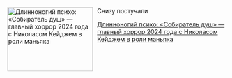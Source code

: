 <!--2025-06-07 10:15:47-->
<div class="yb">
  <div class="rss kino_kino"><a href="https://www.kino-teatr.ru/kino/art/tv/7529/" title="Длинноногий психо: «Собиратель душ» — главный хоррор 2024 года с Николасом Кейджем в роли маньяка"><img src="https://www.kino-teatr.ru/art/9/2/7529/poster.jpg" width="196" height="147" align="left" hspace="5" style="margin: 0px 10px 0px 5px" alt="Длинноногий психо: «Собиратель душ» — главный хоррор 2024 года с Николасом Кейджем в роли маньяка"/></a>Снизу постучали <p class="titl"><a href="https://www.kino-teatr.ru/kino/art/tv/7529/">Длинноногий психо: «Собиратель душ» — главный хоррор 2024 года с Николасом Кейджем в роли маньяка</a></p></div>
</div>
